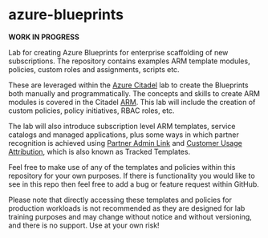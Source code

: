 # azure-blueprints

**WORK IN PROGRESS**

Lab for creating Azure Blueprints for enterprise scaffolding of new subscriptions.  The repository contains examples ARM template modules, policies, custom roles and assignments, scripts etc.    

These are leveraged within the [Azure Citadel](https://aka.ms/citadel) lab to create the Blueprints both manually and programmatically.  The concepts and skills to create ARM modules is covered in the Citadel [ARM](https://aka.ms/citadel/arm).  This lab will include the creation of custom policies, policy initiatives, RBAC roles, etc.

The lab will also introduce subscription level ARM templates, service catalogs and managed applications, plus some ways in which partner recognition is achieved using [Partner Admin Link](https://aka.ms/partneradminlink) and [Customer Usage Attribution](https://aka.ms/customerusageattribution), which is also known as Tracked Templates.

Feel free to make use of any of the templates and policies within this repository for your own purposes. If there is functionality you would like to see in this repo then feel free to add a bug or feature request within GitHub.

Please note that directly accessing these templates and policies for production workloads is not recommended as they are designed for lab training purposes and may change without notice and without versioning, and there is no support. Use at your own risk!
